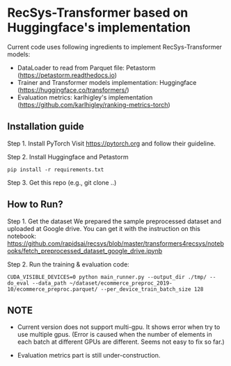 # RecSys-Transformer based on Huggingface's implementation

Current code uses following ingredients to implement RecSys-Transformer models:
- DataLoader to read from Parquet file: Petastorm (https://petastorm.readthedocs.io)
- Trainer and Transformer models implementation: Huggingface (https://huggingface.co/transformers/)
- Evaluation metrics: karlhigley's implementation (https://github.com/karlhigley/ranking-metrics-torch)   


## Installation guide

Step 1. Install PyTorch
Visit https://pytorch.org and follow their guideline.

Step 2. Install Huggingface and Petastorm
```
pip install -r requirements.txt
```

Step 3. Get this repo (e.g., git clone ..)


## How to Run?

Step 1. Get the dataset 
We prepared the sample preprocessed dataset and uploaded at Google drive. You can get it with the instruction on this notebook:
https://github.com/rapidsai/recsys/blob/master/transformers4recsys/notebooks/fetch_preprocessed_dataset_google_drive.ipynb


Step 2. Run the training & evaluation code:
```
CUDA_VISIBLE_DEVICES=0 python main_runner.py --output_dir ./tmp/ --do_eval --data_path ~/dataset/ecommerce_preproc_2019-10/ecommerce_preproc.parquet/ --per_device_train_batch_size 128
```

## NOTE
- Current version does not support multi-gpu. It shows error when try to use multiple gpus. (Error is caused when the number of elements in each batch at different GPUs are different. Seems not easy to fix so far.)

- Evaluation metrics part is still under-construction. 

